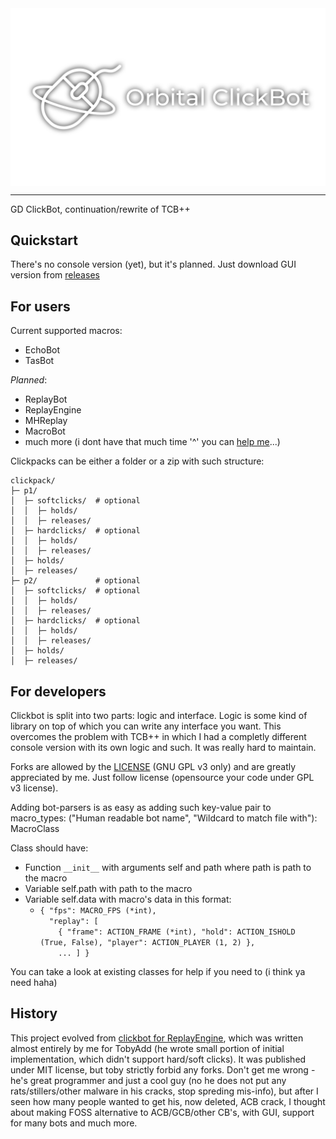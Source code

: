 
<img align=center src="assets/icon-1920x1080-nobg-white.png">

<hr>

GD ClickBot, continuation/rewrite of TCB++

## Quickstart

There's no console version (yet), but it's planned.
Just download GUI version from [releases](https://github.com/thisisignitedoreo/orbitalcb/releases)

## For users

Current supported macros:
- EchoBot
- TasBot

_Planned_:
- ReplayBot
- ReplayEngine
- MHReplay
- MacroBot
- much more (i dont have that much time \'^\' you can [help me](https://github.com/thisisignitedoreo/orbitalcb#for-developers)...)

Clickpacks can be either a folder or a zip with such structure:

```
clickpack/
├─ p1/
│  ├─ softclicks/  # optional
│  │  ├─ holds/
│  │  ├─ releases/
│  ├─ hardclicks/  # optional
│  │  ├─ holds/
│  │  ├─ releases/
│  ├─ holds/
│  ├─ releases/
├─ p2/             # optional
│  ├─ softclicks/  # optional
│  │  ├─ holds/
│  │  ├─ releases/
│  ├─ hardclicks/  # optional
│  │  ├─ holds/
│  │  ├─ releases/
│  ├─ holds/
│  ├─ releases/
```

## For developers

Clickbot is split into two parts: logic and interface.
Logic is some kind of library on top of which you can write any interface you want.
This overcomes the problem with TCB++ in which I had a completly different console
version with its own logic and such. It was really hard to maintain.

Forks are allowed by the [LICENSE](/LICENSE) (GNU GPL v3 only) and are greatly
appreciated by me. Just follow license (opensource your code under GPL v3 license).

Adding bot-parsers is as easy as adding such key-value pair to macro_types:
    ("Human readable bot name", "Wildcard to match file with"): MacroClass

Class should have:
- Function `__init__` with arguments self and path where path is path to the macro
- Variable self.path with path to the macro
- Variable self.data with macro's data in this format:
	- `{ "fps": MACRO_FPS (*int),`<br>
	  `  "replay": [`<br>
	  `    { "frame": ACTION_FRAME (*int), "hold": ACTION_ISHOLD (True, False), "player": ACTION_PLAYER (1, 2) },`<br>
	  `    ... ] }`<br>

You can take a look at existing classes for help if you need to (i think ya need haha)

## History

This project evolved from [clickbot for ReplayEngine](https://github.com/tovyadd/clicks), which was written
almost entirely by me for TobyAdd (he wrote small portion of initial implementation,
which didn't support hard/soft clicks). It was published under MIT license, but toby
strictly forbid any forks. Don't get me wrong - he's great programmer and just a
cool guy (no he does not put any rats/stillers/other malware in his cracks, stop
spreding mis-info), but after I seen how many people wanted to get his, now
deleted, ACB crack, I thought about making FOSS alternative to ACB/GCB/other CB's,
with GUI, support for many bots and much more.
